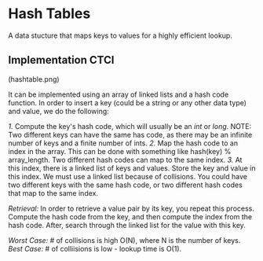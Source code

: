 # Hash Tables

A data stucture that maps keys to values for a highly efficient lookup.

## Implementation CTCI

(hashtable.png)

It can be implemented using an array of linked lists and a hash code function. In order to insert a key (could be a string or any other data type) and value, we do the following:

*1.* Compute the key's hash code, which will usually be an *int* or *long*. NOTE: Two different keys can have the same has code, as there may be an infinite number of keys and a finite number of ints.
*2.* Map the hash code to an index in the array. This can be done with something like hash(key) % array_length. Two different hash codes can map to the same index.
*3.* At this index, there is a linked list of keys and values. Store the key and value in this index. We must use a linked list because of collisions. You could have two different keys with the same hash code, or two different hash codes that map to the same index.

*Retrieval:* In order to retrieve a value pair by its key, you repeat this process. Compute the hash code from the key, and then compute the index from the hash code. After, search through the linked list for the value with this key.

*Worst Case:* # of collisions is high O(N), where N is the number of keys.
*Best Case:* # of colliisions is low - lookup time is O(1).
